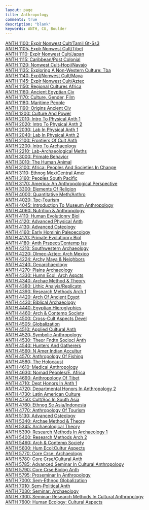 ```yaml
---
layout: page
title: Anthropology
comments: true
description: "blank"
keywords: ANTH, CU, Boulder
---
```

<body>
<div><a href="../../courses/ANTH-1100">ANTH 1100: Explr Nonwest Cult/Tamil Gt-Ss3</a></div>
<div><a href="../../courses/ANTH-1105">ANTH 1105: Explr Nonwest Cult/Tibet</a></div>
<div><a href="../../courses/ANTH-1110">ANTH 1110: Explr Nonwest Cult/Japan</a></div>
<div><a href="../../courses/ANTH-1115">ANTH 1115: Caribbean/Post Colonial</a></div>
<div><a href="../../courses/ANTH-1120">ANTH 1120: Nonwest Cult-Hopi/Navajo</a></div>
<div><a href="../../courses/ANTH-1135">ANTH 1135: Exploring A Non-Western Culture: Tba</a></div>
<div><a href="../../courses/ANTH-1140">ANTH 1140: Expl/Nonwest Cult/Maya</a></div>
<div><a href="../../courses/ANTH-1145">ANTH 1145: Explr Nonwest Cult/Aztec</a></div>
<div><a href="../../courses/ANTH-1150">ANTH 1150: Regional Cultures Africa</a></div>
<div><a href="../../courses/ANTH-1160">ANTH 1160: Ancient Egyptian Civ</a></div>
<div><a href="../../courses/ANTH-1170">ANTH 1170: Culture, Gender, Film</a></div>
<div><a href="../../courses/ANTH-1180">ANTH 1180: Maritime People</a></div>
<div><a href="../../courses/ANTH-1190">ANTH 1190: Origins Ancient Civ</a></div>
<div><a href="../../courses/ANTH-1200">ANTH 1200: Culture And Power</a></div>
<div><a href="../../courses/ANTH-2010">ANTH 2010: Intro To Physical Anth 1</a></div>
<div><a href="../../courses/ANTH-2020">ANTH 2020: Intro To Physical Anth 2</a></div>
<div><a href="../../courses/ANTH-2030">ANTH 2030: Lab In Physical Anth 1</a></div>
<div><a href="../../courses/ANTH-2040">ANTH 2040: Lab In Physical Anth 2</a></div>
<div><a href="../../courses/ANTH-2100">ANTH 2100: Frontiers Of Cult Anth</a></div>
<div><a href="../../courses/ANTH-2200">ANTH 2200: Intro To Archaeology</a></div>
<div><a href="../../courses/ANTH-2210">ANTH 2210: Lab-Archaeological Meths</a></div>
<div><a href="../../courses/ANTH-3000">ANTH 3000: Primate Behavior</a></div>
<div><a href="../../courses/ANTH-3010">ANTH 3010: The Human Animal</a></div>
<div><a href="../../courses/ANTH-3100">ANTH 3100: Africa: Peoples And Societies In Change</a></div>
<div><a href="../../courses/ANTH-3110">ANTH 3110: Ethnog Mex/Central Amer</a></div>
<div><a href="../../courses/ANTH-3160">ANTH 3160: Peoples South Pacific</a></div>
<div><a href="../../courses/ANTH-3170">ANTH 3170: America: An Anthropological Perspective</a></div>
<div><a href="../../courses/ANTH-3300">ANTH 3300: Elements Of Religion</a></div>
<div><a href="../../courses/ANTH-4000">ANTH 4000: Quantitative Meth/Anthro</a></div>
<div><a href="../../courses/ANTH-4020">ANTH 4020: Tpc-Tourism</a></div>
<div><a href="../../courses/ANTH-4045">ANTH 4045: Introduction To Museum Anthropology</a></div>
<div><a href="../../courses/ANTH-4060">ANTH 4060: Nutrition & Anthropology</a></div>
<div><a href="../../courses/ANTH-4110">ANTH 4110: Human Evolutionry Biol</a></div>
<div><a href="../../courses/ANTH-4120">ANTH 4120: Advanced Physical Anth</a></div>
<div><a href="../../courses/ANTH-4130">ANTH 4130: Advanced Osteology</a></div>
<div><a href="../../courses/ANTH-4160">ANTH 4160: Early Hominin Paleoecology</a></div>
<div><a href="../../courses/ANTH-4170">ANTH 4170: Primate Evolutionry Biol</a></div>
<div><a href="../../courses/ANTH-4180">ANTH 4180: Anth Prspect/Contemp Iss</a></div>
<div><a href="../../courses/ANTH-4210">ANTH 4210: Southwestern Archaeology</a></div>
<div><a href="../../courses/ANTH-4220">ANTH 4220: Olmec-Aztec: Arch Mexico</a></div>
<div><a href="../../courses/ANTH-4224">ANTH 4224: Archy Maya & Neighbors</a></div>
<div><a href="../../courses/ANTH-4240">ANTH 4240: Geoarchaeology</a></div>
<div><a href="../../courses/ANTH-4270">ANTH 4270: Plains Archaeology</a></div>
<div><a href="../../courses/ANTH-4330">ANTH 4330: Humn Ecol: Arch Aspcts</a></div>
<div><a href="../../courses/ANTH-4340">ANTH 4340: Archae Method & Theory</a></div>
<div><a href="../../courses/ANTH-4380">ANTH 4380: Lithic Analyis/Replicatn</a></div>
<div><a href="../../courses/ANTH-4390">ANTH 4390: Research Methods Arch 1</a></div>
<div><a href="../../courses/ANTH-4420">ANTH 4420: Arch Of Ancient Egypt</a></div>
<div><a href="../../courses/ANTH-4430">ANTH 4430: Biblical Archaeology</a></div>
<div><a href="../../courses/ANTH-4440">ANTH 4440: Egyptian Hieroglyphics</a></div>
<div><a href="../../courses/ANTH-4460">ANTH 4460: Arch & Contemp Society</a></div>
<div><a href="../../courses/ANTH-4500">ANTH 4500: Cross-Cult Aspects Devel</a></div>
<div><a href="../../courses/ANTH-4505">ANTH 4505: Globalization</a></div>
<div><a href="../../courses/ANTH-4510">ANTH 4510: Applied Cultural Anth</a></div>
<div><a href="../../courses/ANTH-4520">ANTH 4520: Symbolic Anthropology</a></div>
<div><a href="../../courses/ANTH-4530">ANTH 4530: Theor Fndtn Sociocl Anth</a></div>
<div><a href="../../courses/ANTH-4540">ANTH 4540: Hunters And Gatherers</a></div>
<div><a href="../../courses/ANTH-4560">ANTH 4560: N Amer Indian Accultur</a></div>
<div><a href="../../courses/ANTH-4570">ANTH 4570: Anthropology Of Fishing</a></div>
<div><a href="../../courses/ANTH-4580">ANTH 4580: The Holocaust</a></div>
<div><a href="../../courses/ANTH-4610">ANTH 4610: Medical Anthropology</a></div>
<div><a href="../../courses/ANTH-4630">ANTH 4630: Nomad Peoples/E. Africa</a></div>
<div><a href="../../courses/ANTH-4690">ANTH 4690: Anthropology Of Tibet</a></div>
<div><a href="../../courses/ANTH-4710">ANTH 4710: Dept Honors In Anth 1</a></div>
<div><a href="../../courses/ANTH-4720">ANTH 4720: Departmental Honors In Anthropology 2</a></div>
<div><a href="../../courses/ANTH-4730">ANTH 4730: Latin American Culture</a></div>
<div><a href="../../courses/ANTH-4750">ANTH 4750: Cult/Soc In South Asia</a></div>
<div><a href="../../courses/ANTH-4760">ANTH 4760: Ethnog Se Asia/Indonesia</a></div>
<div><a href="../../courses/ANTH-4770">ANTH 4770: Anthropology Of Tourism</a></div>
<div><a href="../../courses/ANTH-5130">ANTH 5130: Advanced Osteology</a></div>
<div><a href="../../courses/ANTH-5340">ANTH 5340: Archae Method & Theory</a></div>
<div><a href="../../courses/ANTH-5345">ANTH 5345: Archaeological Theory</a></div>
<div><a href="../../courses/ANTH-5390">ANTH 5390: Research Methods In Archaeology 1</a></div>
<div><a href="../../courses/ANTH-5400">ANTH 5400: Research Methods Arch 2</a></div>
<div><a href="../../courses/ANTH-5460">ANTH 5460: Arch & Contemp Society</a></div>
<div><a href="../../courses/ANTH-5600">ANTH 5600: Hum Ecol:Cultur Aspects</a></div>
<div><a href="../../courses/ANTH-5770">ANTH 5770: Core Crse: Archaeology</a></div>
<div><a href="../../courses/ANTH-5780">ANTH 5780: Core Crse/Cultural Anth</a></div>
<div><a href="../../courses/ANTH-5785">ANTH 5785: Advanced Seminar In Cultural Anthropology</a></div>
<div><a href="../../courses/ANTH-5790">ANTH 5790: Core Crse:Biolog Anth</a></div>
<div><a href="../../courses/ANTH-5795">ANTH 5795: Proseminar In Anthropology</a></div>
<div><a href="../../courses/ANTH-7000">ANTH 7000: Sem-Ethnog Globalization</a></div>
<div><a href="../../courses/ANTH-7010">ANTH 7010: Sem-Political Anth</a></div>
<div><a href="../../courses/ANTH-7030">ANTH 7030: Seminar: Archaeology</a></div>
<div><a href="../../courses/ANTH-7300">ANTH 7300: Seminar: Research Methods In Cultural Anthropology</a></div>
<div><a href="../../courses/ANTH-7600">ANTH 7600: Human Ecology: Cultural Aspects</a></div>
</body>
